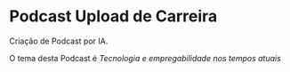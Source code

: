 # Podcast Upload de Carreira

Criação de Podcast por IA.

O tema desta Podcast é  *Tecnologia* *e* *empregabilidade* *nos* *tempos* *atuais*
